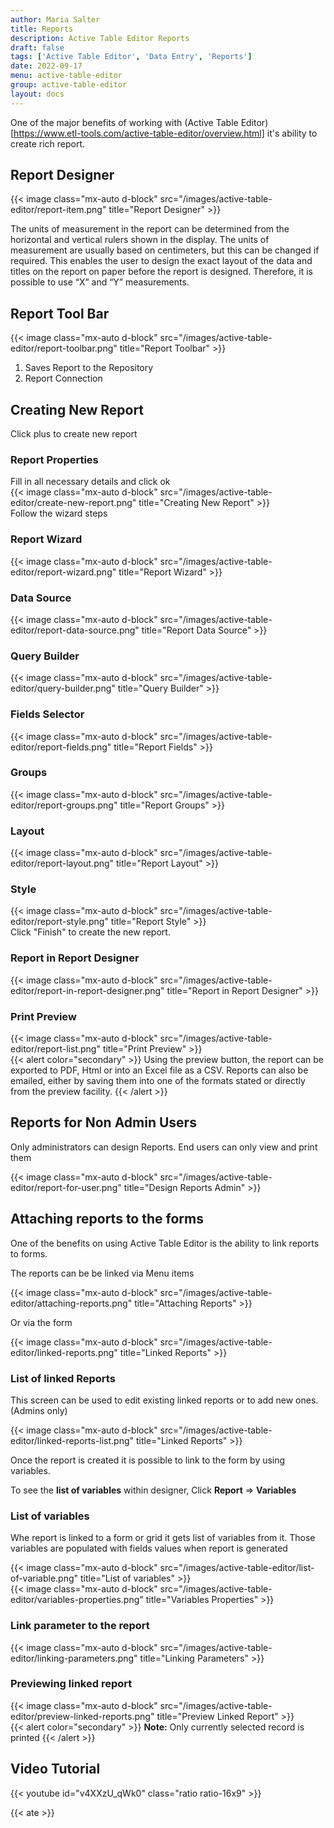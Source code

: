 ```yaml
---
author: Maria Salter
title: Reports
description: Active Table Editor Reports
draft: false
tags: ['Active Table Editor', 'Data Entry', 'Reports']
date: 2022-09-17
menu: active-table-editor
group: active-table-editor
layout: docs
---
```


One of the major benefits of working with (Active Table Editor)[https://www.etl-tools.com/active-table-editor/overview.html] it's ability to create rich report.

## Report Designer

{{< image class="mx-auto d-block"  src="/images/active-table-editor/report-item.png" title="Report Designer" >}}

The units of measurement in the report can be determined from the horizontal and vertical rulers shown in the display. The units of measurement are usually based on centimeters, but this can be changed if required. This enables the user to design the exact layout of the data and titles on the report on paper before the report is designed. Therefore, it is possible to use “X” and “Y” measurements.

## Report Tool Bar

{{< image class="mx-auto d-block"  src="/images/active-table-editor/report-toolbar.png" title="Report Toolbar" >}}

1. Saves Report to the Repository
2. Report Connection

## Creating New Report

Click plus to create new report

### Report Properties

Fill in all necessary details and click ok
\
{{< image class="mx-auto d-block"  src="/images/active-table-editor/create-new-report.png" title="Creating New Report" >}}
\
Follow the wizard steps

### Report Wizard

{{< image class="mx-auto d-block"  src="/images/active-table-editor/report-wizard.png" title="Report Wizard" >}}

### Data Source

{{< image class="mx-auto d-block"  src="/images/active-table-editor/report-data-source.png" title="Report Data Source" >}}

### Query Builder

{{< image class="mx-auto d-block"  src="/images/active-table-editor/query-builder.png" title="Query Builder" >}}

### Fields Selector

{{< image class="mx-auto d-block"  src="/images/active-table-editor/report-fields.png" title="Report Fields" >}}

### Groups

{{< image class="mx-auto d-block"  src="/images/active-table-editor/report-groups.png" title="Report Groups" >}}

### Layout

{{< image class="mx-auto d-block"  src="/images/active-table-editor/report-layout.png" title="Report Layout" >}}

### Style

{{< image class="mx-auto d-block"  src="/images/active-table-editor/report-style.png" title="Report Style" >}}
\
Click "Finish" to create the new report.

### Report in Report Designer

{{< image class="mx-auto d-block"  src="/images/active-table-editor/report-in-report-designer.png" title="Report in Report Designer" >}}

### Print Preview

{{< image class="mx-auto d-block"  src="/images/active-table-editor/report-list.png" title="Print Preview" >}}
\
{{< alert color="secondary" >}}
Using the preview button, the report can be exported to PDF, Html or into an Excel file as a CSV. Reports can also be emailed, either by saving them into one of the formats stated or directly from the preview facility.
{{< /alert >}}

## Reports for Non Admin Users

Only administrators can design Reports. End users can only view and print them

{{< image class="mx-auto d-block"  src="/images/active-table-editor/report-for-user.png" title="Design Reports Admin" >}}

## Attaching reports to the forms

One of the benefits on using Active Table Editor is the ability to link reports to forms.

The reports can be be linked via Menu items

{{< image class="mx-auto d-block"  src="/images/active-table-editor/attaching-reports.png" title="Attaching Reports" >}}

Or via the form

{{< image class="mx-auto d-block"  src="/images/active-table-editor/linked-reports.png" title="Linked Reports" >}}

### List of linked Reports

This screen can be used to edit existing linked reports or to add new ones. (Admins only)

{{< image class="mx-auto d-block"  src="/images/active-table-editor/linked-reports-list.png" title="Linked Reports" >}}

Once the report is created it is possible to link to the form by using variables.

To see the **list of variables** within designer, Click **Report** => **Variables**

### List of variables

Whe report is linked to a form or grid it gets list of variables from it. Those variables are populated with fields values when report is generated

{{< image class="mx-auto d-block"  src="/images/active-table-editor/list-of-variable.png" title="List of variables" >}}
\
{{< image class="mx-auto d-block"  src="/images/active-table-editor/variables-properties.png" title="Variables Properties" >}}

### Link parameter to the report

{{< image class="mx-auto d-block"  src="/images/active-table-editor/linking-parameters.png" title="Linking Parameters" >}}

### Previewing linked report

{{< image class="mx-auto d-block"  src="/images/active-table-editor/preview-linked-reports.png" title="Preview Linked Report" >}}
\
{{< alert color="secondary" >}}
**Note:** Only currently selected record is printed
{{< /alert >}}

## Video Tutorial

{{< youtube id="v4XXzU_qWk0" class="ratio ratio-16x9" >}}

{{< ate >}}
